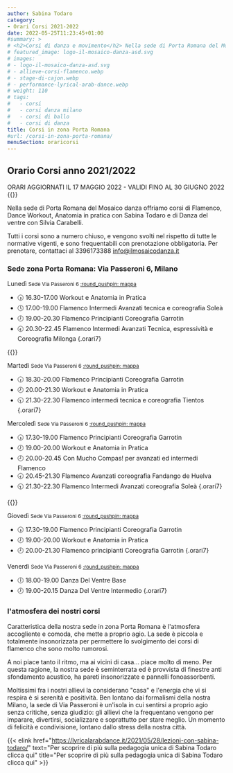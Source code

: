 ```yaml
---
author: Sabina Todaro
category:
- Orari Corsi 2021-2022
date: 2022-05-25T11:23:45+01:00
#summary: >
# <h2>Corsi di danza e movimento</h2> Nella sede di Porta Romana del Mosaico danza offriamo corsi di Flamenco, Dance Workout, Anatomia in pratica con Sabina Todaro e di Danza del ventre con Silvia Carabelli.
# featured_image: logo-il-mosaico-danza-asd.svg
# images:
# - logo-il-mosaico-danza-asd.svg
# - allieve-corsi-flamenco.webp
# - stage-di-cajon.webp
# - performance-lyrical-arab-dance.webp
# weight: 110
# tags:
#   - corsi
#   - corsi danza milano
#   - corsi di ballo
#   - corsi di danza
title: Corsi in zona Porta Romana
#url: /corsi-in-zona-porta-romana/
menuSection: oraricorsi
---
```

## Orario Corsi anno 2021/2022

<div class="ma2 bg-gold dib black pa2 br2 b"> ORARI AGGIORNATI IL 17 MAGGIO 2022 - VALIDI FINO AL 30 GIUGNO 2022 </div>

<div class="mw6 fr pr2-ns">
{{<figureh src="allieve-corsi-flamenco.webp"
alt="Allieve dei corsi di flamenco"
caption="Allieve dei corsi di flamenco" class="" >}}
</div>

Nella sede di Porta Romana del Mosaico danza offriamo corsi di Flamenco, Dance Workout, Anatomia in pratica con Sabina Todaro e di Danza del ventre con Silvia Carabelli.

Tutti i corsi sono a numero chiuso, e vengono svolti nel rispetto di tutte le normative vigenti, e sono frequentabili con prenotazione obbligatoria. Per prenotare, contattaci al 3396173388 info@ilmosaicodanza.it

### Sede zona Porta Romana: Via Passeroni 6, Milano

<p class="giorno">Lunedì <small class="silver">Sede Via Passeroni 6 <a href="https://bit.ly/3lxwUrP" target="_blank title="Mappa sede Passeroni 6, zona Porta Romana"">:round_pushpin: mappa</a></small></p>

* 🕟 <span>16.30-17.00</span> Workout e Anatomia in Pratica
* 🕔 <span>17.00-19.00</span> Flamenco Intermedi Avanzati tecnica e coreografia Soleà
* 🕖 <span>19.00-20.30</span> Flamenco Principianti Coreografia Garrotin
* 🕣 <span>20.30-22.45</span> Flamenco Intermedi Avanzati Tecnica, espressività e Coreografia Milonga
{.orari7}

<div class="mw6 fr-ns pl4-ns">
{{<figureh src="stage-di-cajon.webp"
alt="Stage di cajon al Mosaico danza"
caption="Stage di cajon al Mosaico danza" >}}
</div>

<p class="giorno">Martedì <small class="silver">Sede Via Passeroni 6 <a href="https://bit.ly/3lxwUrP" target="_blank" title="Mappa sede Passeroni 6, zona Porta Romana">:round_pushpin: mappa</a></small></p>

* 🕡 <span>18.30-20.00</span> Flamenco Principianti Coreografia Garrotin
* 🕗 <span>20.00-21.30</span> Workout e Anatomia in Pratica
* 🕤 <span>21.30-22.30</span> Flamenco intermedi tecnica e coreografia Tientos
{.orari7}


<p class="giorno">Mercoledì <small class="silver">Sede Via Passeroni 6 <a href="https://bit.ly/3lxwUrP" target="_blank" title="Mappa sede Passeroni 6, zona Porta Romana">:round_pushpin: mappa</a></small></p>

* 🕠 <span>17.30-19.00</span> Flamenco Principianti Coreografia Garrotin
* 🕖 <span>19.00-20.00</span> Workout e Anatomia in Pratica
* 🕗 <span>20.00-20.45</span> Con Mucho Compas! per avanzati ed intermedi Flamenco
* 🕣 <span>20.45-21.30</span> Flamenco Avanzati coreografia Fandango de Huelva
* 🕤 <span>21.30-22.30</span> Flamenco Intermedi Avanzati coreografia Soleà
{.orari7}

<div class="mw6 fr-ns pl4-ns">
{{<figureh src="performance-lyrical-arab-dance.webp"
alt="Performance di Lyrical Arab Dance"
caption="Performance di Lyrical Arab Dance" >}}
</div>

<p class="giorno">Giovedì <small class="silver">Sede Via Passeroni 6 <a href="https://bit.ly/3lxwUrP" target="_blank" title="Mappa sede Passeroni 6, zona Porta Romana">:round_pushpin: mappa</a></small></p>

* 🕠 <span>17.30-19.00</span> Flamenco Principianti Coreografia Garrotin
* 🕖 <span>19.00-20.00</span> Workout e Anatomia in Pratica
* 🕗 <span>20.00-21.30</span> Flamenco principianti Coreografia Garrotin
{.orari7}

<p class="giorno">Venerdì <small class="silver">Sede Via Passeroni 6 <a href="https://bit.ly/3lxwUrP" target="_blank" title="Mappa sede Passeroni 6, zona Porta Romana">:round_pushpin: mappa</a></small></p>

* 🕕 <span>18.00-19.00</span> Danza Del Ventre Base
* 🕖 <span>19.00-20.15</span> Danza Del Ventre Intermedio
{.orari7}

### l'atmosfera dei nostri corsi

Caratteristica della nostra sede in zona Porta Romana è l'atmosfera accogliente e comoda, che mette a proprio agio. La sede è piccola e totalmente insonorizzata per permettere lo svolgimento dei corsi di flamenco che sono molto rumorosi.

A noi piace tanto il ritmo, ma ai vicini di casa... piace molto di meno. Per questa ragione, la nostra sede è seminterrata ed è provvista di finestre anti sfondamento acustico, ha pareti insonorizzate e pannelli fonoassorbenti.

Moltissimi fra i nostri allievi la considerano "casa" e l'energia che vi si respira è si serenità e positività. Ben lontano dai formalismi della nostra Milano, la sede di Via Passeroni è un'isola in cui sentirsi a proprio agio senza critiche, senza giudizio: gli allievi che la frequentano vengono per imparare, divertirsi, socializzare e soprattutto per stare meglio. Un momento di felicità e condivisione, lontano dallo stress della nostra città.

{{< elink href="https://lyricalarabdance.it/2021/05/28/lezioni-con-sabina-todaro/" text="Per scoprire di più sulla pedagogia unica di Sabina Todaro clicca qui" title="Per scoprire di più sulla pedagogia unica di Sabina Todaro clicca qui" >}}